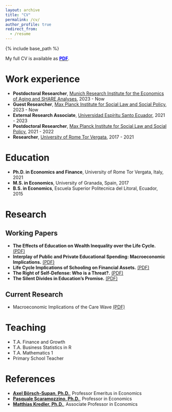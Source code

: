 ```yaml
---
layout: archive
title: "CV"
permalink: /cv/
author_profile: true
redirect_from:
  - /resume
---
```


{% include base_path %}

My full CV is available as **[<span class="pdf-link">PDF</span>](http://fernandoloaizae.github.io/files/CV_Loaiza_new.pdf)**.

Work experience
======
* **Postdoctoral Researcher**, [Munich Research Institute for the Economics of Aging and SHARE Analyses](https://mea-share.eu), 2023 - Now
* **Guest Researcher**, [Max Planck Institute for Social Law and Social Policy](https://www.mpisoc.mpg.de/en/), 2023 - Now
* **External Research Associate**, [Universidad Espíritu Santo Ecuador](https://uees.edu.ec/), 2021 - 2023
* **Postdoctoral Researcher**, [Max Planck Institute for Social Law and Social Policy](https://www.mpisoc.mpg.de/en/), 2021 - 2022
* **Researcher**, [University of Rome Tor Vergata](https://economia.uniroma2.it/en/def), 2017 - 2021

Education
======
* **Ph.D. in Economics and Finance**, University of Rome Tor Vergata, Italy, 2021
* **M.S. in Economics**, University of Granada, Spain, 2017
* **B.S. in Economics**, Escuela Superior Politecnica del Litoral, Ecuador, 2015

Research
======
## Working Papers
* **The Effects of Education on Wealth Inequality over the Life Cycle.** [(PDF)](https://fernandoloaizae.github.io/files/Loaiza_JMP23.pdf)
* **Interplay of Public and Private Educational Spending: Macroeconomic Implications.** [(PDF)](https://papers.ssrn.com/sol3/papers.cfm?abstract_id=4350825)
* **Life Cycle Implications of Schooling on Financial Assets.** [(PDF)](https://papers.ssrn.com/sol3/papers.cfm?abstract_id=4723278)
* **The Right of Self-Defense: Who is a Threat?.** [(PDF)](https://papers.ssrn.com/sol3/papers.cfm?abstract_id=4342111)
* **The Silent Divides in Education’s Promise.** [(PDF)](https://papers.ssrn.com/sol3/papers.cfm?abstract_id=4852176)

## Current Research
* Macroeconomic Implications of the Care Wave [(PDF)](https://fernandoloaizae.github.io/files/WP6_Deliverable.pdf)

<!--
  <ul>{% for post in site.publications %}
    {% include archive-single-cv.html %}
  {% endfor %}</ul>
-->

Teaching
======
* T.A. Finance and Growth
* T.A. Business Statistics in R
* T.A. Mathematics 1
* Primary School Teacher

<!--
  <ul>{% for post in site.teaching %}
    {% include archive-single-cv.html %}
  {% endfor %}</ul>
-->
  
References
======
* **[Axel Börsch-Supan, Ph.D.](https://www.mpg.de/1040232/sozialrecht-sozialpolitik-boersch-supan)**, Professor Emeritus in Economics
* **[Pasquale Scaramozzino, Ph.D.](https://economia.uniroma2.it/faculty/229/scaramozzino-pasquale)**, Professor in Economics
* **[Matthias Kredler, Ph.D.](https://economics.uc3m.es/personal/matthias-kredler/)**, Associate Professor in Economics

<style>
.pdf-link {
  color: blue;
}
</style>
